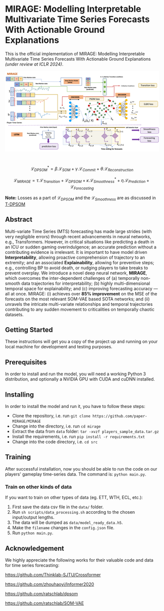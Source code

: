 # MIRAGE: Modelling Interpretable Multivariate Time Series Forecasts With Actionable Ground Explanations 

This is the official implementation of MIRAGE: Modelling Interpretable Multivariate Time Series Forecasts With Actionable Ground Explanations  _(under review at ICLR 2024)_.

<img 
    src="img\mirage_architecture.png" 
    alt="Mirage Architecture" 
    style="height:400; margin-left:auto; margin-right:auto; display:block" 
/>
  
<br>

$$\mathcal{L}_{DPSOM}^{*} = \beta.\mathcal{L}_{SOM} + \gamma.\mathcal{L}_{Commit} + \theta.\mathcal{L}_{Reconstruction}$$

$$\mathcal{L}_{MIRAGE} = \tau.\mathcal{L}_{Transition} + \mathcal{L}_{DPSOM} + \kappa.\mathcal{L}_{Smoothness}^{*} + \eta.\mathcal{L}_{Prediction} + \mathcal{L}_{Forecasting}$$

**Note:** Losses as a part of $\mathcal{L}_{DPSOM}$ and the $\mathcal{L}_{Smoothness}$ are as discussed in [T-DPSOM](https://dl.acm.org/doi/10.1145/3450439.3451872)

## Abstract
Multi-variate Time Series (MTS) forecasting has made large strides (with very negligible errors) through recent advancements in neural networks, e.g., Transformers. However, in critical situations like predicting a death in an ICU or sudden gaming overindulgence; an accurate prediction without a contributing evidence is irrelevant. It is important to have model driven **Interpretability**, allowing proactive comprehension of trajectory to an extremity; and an associated **Explainability**, allowing for preventive steps; e.g., controlling BP to avoid death, or nudging players to take breaks to prevent overplay. We introduce a novel deep neural network, **MIRAGE**, which overcomes the inter-dependent challenges of (a) temporally non-smooth data trajectories for interpretability; (b) highly multi-dimensional temporal space for explainability; and (c) improving forecasting accuracy — all at once. MIRAGE: (i) achieves over **85% improvement** on the MSE of the forecasts on the most relevant SOM-VAE based SOTA networks; and (ii) unravels the intricate multi-variate relationships and temporal trajectories contributing to any sudden movement to criticalities on temporally chaotic datasets.


## Getting Started

These instructions will get you a copy of the project up and running on your local machine for development and testing purposes.

## Prerequisites

In order to install and run the model, you will need a working Python 3 distribution, and optionally a NVIDIA GPU with CUDA and cuDNN installed.

## Installing

In order to install the model and run it, you have to follow these steps:

* Clone the repository, i.e. run `git clone https://github.com/paper-MIRAGE/MIRAGE`
* Change into the directory, i.e. run `cd mirage`
* Extract the data from `data` folder: `tar -xvzf players_sample_data.tar.gz`
* Install the requirements, i.e. run `pip install -r requirements.txt`
* Change into the code directory, i.e. `cd src`

## Training
After successful installation, now you should be able to run the code on our players' gameplay time-series data. The command is: `python main.py`. 


### Train on other kinds of data 

If you want to train on other types of data (eg. ETT, WTH, ECL, etc.):  
1. First save the data csv file in the `data/` folder.  
2. Run `sh scripts/data_processing.sh` according to the chosen input/output lengths.  
3. The data will be dumped as `data/model_ready_data.h5`.  
4. Make the `filename` changes in the `config.json` file.  
5. Run `python main.py`.


## Acknowledgement
We highly appreciate the following works for their valuable code and data for time series forecasting:

https://github.com/Thinklab-SJTU/Crossformer

https://github.com/zhouhaoyi/Informer2020

https://github.com/ratschlab/dpsom

https://github.com/ratschlab/SOM-VAE